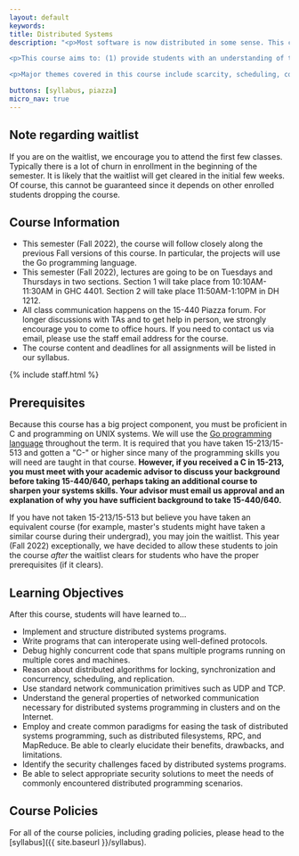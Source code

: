 ```yaml
---
layout: default
keywords:
title: Distributed Systems
description: "<p>Most software is now distributed in some sense. This course is meant to serve as an introduction to distributed systems, emphasizing techniques for creating functional, usable, and high-performance distributed systems.</p>

<p>This course aims to: (1) provide students with an understanding of the principles and techniques behind the design of distributed systems, such as locking, concurrency, scheduling, and communication across the network. (2) provide students with practical experience designing, implementing, and debugging real distributed systems.</p>

<p>Major themes covered in this course include scarcity, scheduling, concurrency and concurrent programming, naming, abstraction and modularity, imperfect communication and other types of failure, protection from accidental and malicious harm, optimism, and the use of instrumentation and monitoring and debugging tools in problem solving. As the creation and management of software systems is a fundamental goal of any undergraduate systems course, students will design, implement, and debug large programming projects.</p>"

buttons: [syllabus, piazza]
micro_nav: true
---
```



## Note regarding waitlist

If you are on the waitlist, we encourage you to attend the first few classes. Typically there is a lot of churn in enrollment in the beginning of the semester. It is likely that the waitlist will get cleared in the initial few weeks. Of course, this cannot be guaranteed since it depends on other enrolled students dropping the course.

## Course Information

- This semester (Fall 2022), the course will follow closely along the previous Fall versions of this course. In particular, the projects will use the Go programming language.
- This semester (Fall 2022), lectures are going to be on Tuesdays and Thursdays in two sections. Section 1 will take place from 10:10AM-11:30AM in GHC 4401. Section 2 will take place 11:50AM-1:10PM in DH 1212.
- All class communication happens on the 15-440 Piazza forum. For longer discussions with TAs and to get help in person, we strongly encourage you to come to office hours. If you need to contact us via email, please use the staff email address for the course.
- The course content and deadlines for all assignments will be listed in our syllabus.

<!-- Course Staff -->
{% include staff.html %}


## Prerequisites

Because this course has a big project component, you must be proficient in C and programming on UNIX systems. We will use the [Go programming language](https://golang.org/) throughout the term. It is required that you have taken 15-213/15-513 and gotten a "C-" or higher since many of the programming skills you will need are taught in that course. **However, if you received a C in 15-213, you must meet with your academic advisor to discuss your background before taking 15-440/640, perhaps taking an additional course to sharpen your systems skills. Your advisor must email us approval and an explanation of why you have sufficient background to take 15-440/640.**

If you have not taken 15-213/15-513 but believe you have taken an equivalent course (for example, master's students might have taken a similar course during their undergrad), you may join the waitlist. This year (Fall 2022) exceptionally, we have decided to allow these students to join the course _after_ the waitlist clears for students who have the proper prerequisites (if it clears). 

## Learning Objectives

After this course, students will have learned to...

- Implement and structure distributed systems programs.
- Write programs that can interoperate using well-defined protocols.
- Debug highly concurrent code that spans multiple programs running on multiple cores and machines.
- Reason about distributed algorithms for locking, synchronization and concurrency, scheduling, and replication.
- Use standard network communication primitives such as UDP and TCP.
- Understand the general properties of networked communication necessary for distributed systems programming in clusters and on the Internet.
- Employ and create common paradigms for easing the task of distributed systems programming, such as distributed filesystems, RPC, and MapReduce. Be able to clearly elucidate their benefits, drawbacks, and limitations.
- Identify the security challenges faced by distributed systems programs.
- Be able to select appropriate security solutions to meet the needs of commonly encountered distributed programming scenarios.

## Course Policies

For all of the course policies, including grading policies, please head to the [syllabus]({{ site.baseurl }}/syllabus).
